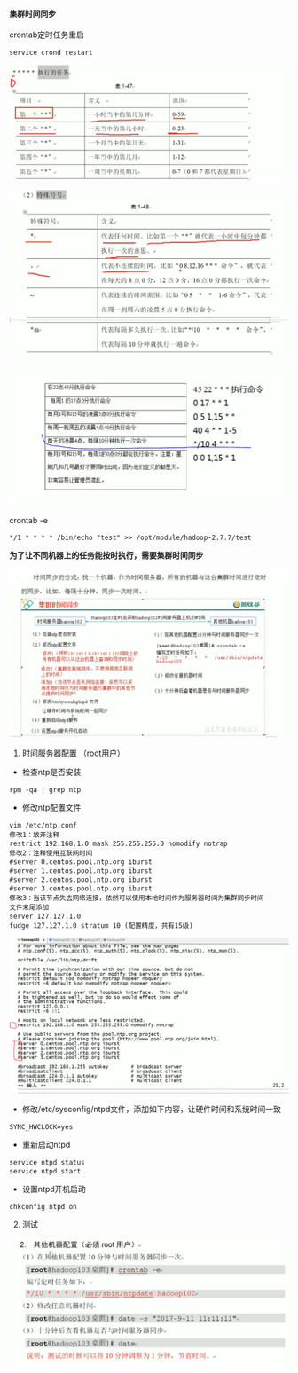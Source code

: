 #### 集群时间同步


crontab定时任务重启
```
service crond restart
```
![cron](../pic/hadoop/crontab.png)

![cron](../pic/hadoop/crontab2.png)

![cron](../pic/hadoop/crontab3.png)

crontab -e
```
*/1 * * * * /bin/echo "test" >> /opt/module/hadoop-2.7.7/test
```

**为了让不同机器上的任务能按时执行，需要集群时间同步**

![cron](../pic/hadoop/crontab4.png)

1. 时间服务器配置 （root用户）
  - 检查ntp是否安装
  ```
  rpm -qa | grep ntp
  ```
  - 修改ntp配置文件
  ```
  vim /etc/ntp.conf
  修改1：放开注释
  restrict 192.168.1.0 mask 255.255.255.0 nomodify notrap
  修改2：注释使用互联网时间
  #server 0.centos.pool.ntp.org iburst
  #server 1.centos.pool.ntp.org iburst
  #server 2.centos.pool.ntp.org iburst
  #server 3.centos.pool.ntp.org iburst
  修改3：当该节点失去网络连接，依然可以使用本地时间作为服务器时间为集群同步时间
  文件末尾添加
  server 127.127.1.0
  fudge 127.127.1.0 stratum 10 (配置精度，共有15级)
  ```
  ![cron](../pic/hadoop/ntp配置.png)

  - 修改/etc/sysconfig/ntpd文件，添加如下内容，让硬件时间和系统时间一致
  ```
  SYNC_HWCLOCK=yes
  ```
  - 重新启动ntpd
  ```
  service ntpd status
  service ntpd start
  ```
  - 设置ntpd开机启动
  ```
  chkconfig ntpd on
  ```
2. 测试

  ![cron](../pic/hadoop/ntpd.png)
